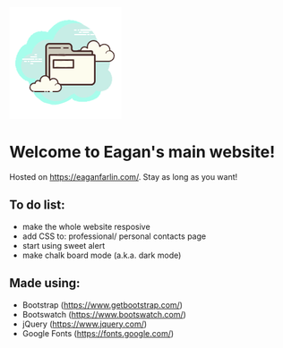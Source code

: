 ![Site-Logo](/Global/Images/Site-Logo.png)

# Welcome to Eagan's main website!
Hosted on https://eaganfarlin.com/.
Stay as long as you want!

## To do list:
* make the whole website resposive
* add CSS to: professional/ personal contacts page
* start using sweet alert
* make chalk board mode (a.k.a. dark mode)

## Made using:
- Bootstrap (https://www.getbootstrap.com/)
- Bootswatch (https://www.bootswatch.com/)
- jQuery (https://www.jquery.com/)
- Google Fonts (https://fonts.google.com/)